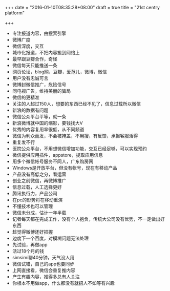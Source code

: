 +++
date = "2016-01-10T08:35:28+08:00"
draft = true
title = "21st centry platform"

+++



* 专注报道内容，由搜索引擎
* 微博广度
* 微信深度，交互
* 城市化报道，不把内容搬到网络上
* 最早跟豆瓣合作，奇怪
* 微信每天只能推送一条
* 网页论坛，blog网，豆瓣，爱范儿，微博，微信
* 用户没有忠诚可言
* 微博封微信推广，危险信号
* 同电视广告，维持美丽的骗局
* 微信的更精准
* 关注的人超过150人，想要的东西已经不见了，信息过载所以微信
* 新浪的数据有问题
* 微信公众平台平等，就一条
* 新浪微博就中国的缩影，要钱找大V
* 优秀的内容复用率很低，从不同频道
* 微信为利众而发，不会被掩盖，不用搜，有反馈，承担客服活得
* 重复发不行
* 医院公众平台，不用想微信增加功能，交互已经足够，可以实现预约
* 微信提供应用插件，appstore，提取应用信息
* 用多个微信帐号服务不同人，广东购房网
* Windows是开放平台，但没有帐号，现在有移动产品
* 产品没有高低之分，看运营
* 创业之前微信，再微博推广
* 信息过载，人工选择更好
* 腾讯执行力，产品公司
* 在pc的形势将在移动重演
* 不懂技术也可以管理
* 微信未分成，估计一年半载
* 记者每天都在完成工作，没有个人抱负，传统大公司没有优势，不一定做出好东西
* 趁觉得微博还好把握
* 边度下一个百度，对模糊问题无法处理
* 先试验，再做app
* 活过18个月的钱
* simsimi聊40分钟，天气没人用
* 微信试错，自己的app也要同步
* 上网直接看，微信会重复推内容
* 产生有趣内容，推得多总有人关注
* 你根本不用做app，什么都没有就招人不如等有兴趣